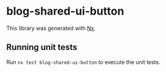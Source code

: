 # blog-shared-ui-button

This library was generated with [Nx](https://nx.dev).

## Running unit tests

Run `nx test blog-shared-ui-button` to execute the unit tests.
